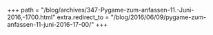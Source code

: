 +++
path = "/blog/archives/347-Pygame-zum-anfassen-11.-Juni-2016,-1700.html"
extra.redirect_to = "/blog/2016/06/09/pygame-zum-anfassen-11-juni-2016-17-00/"
+++
